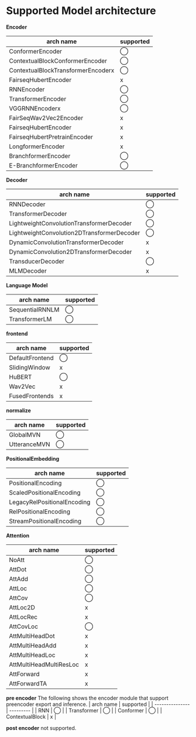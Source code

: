 # Supported Model architecture

**Encoder**

| arch name                          | supported |
| ---------------------------------- | --------- |
| ConformerEncoder                   | ◯         |
| ContextualBlockConformerEncoder    | ◯         |
| ContextualBlockTransformerEncoderx | ◯         |
| FairseqHubertEncoder               | x         |
| RNNEncoder                         | ◯         |
| TransformerEncoder                 | ◯         |
| VGGRNNEncoderx                     | ◯         |
| FairSeqWav2Vec2Encoder             | x         |
| FairseqHubertEncoder               | x         |
| FairseqHubertPretrainEncoder       | x         |
| LongformerEncoder                  | x         |
| BranchformerEncoder                | ◯         |
| E-BranchformerEncoder              | ◯         |


**Decoder**

| arch name                                  | supported |
| ------------------------------------------ | --------- |
| RNNDecoder                                 | ◯         |
| TransformerDecoder                         | ◯         |
| LightweightConvolutionTransformerDecoder   | ◯         |
| LightweightConvolution2DTransformerDecoder | ◯         |
| DynamicConvolutionTransformerDecoder       | x         |
| DynamicConvolution2DTransformerDecoder     | x         |
| TransducerDecoder                          | ◯         |
| MLMDecoder                                 | x         |

**Language Model**

| arch name       | supported |
| --------------- | --------- |
| SequentialRNNLM | ◯         |
| TransformerLM   | ◯         |

**frontend**

| arch name       | supported |
| --------------- | --------- |
| DefaultFrontend | ◯         |
| SlidingWindow   | x         |
| HuBERT          | ◯         |
| Wav2Vec         | x         |
| FusedFrontends  | x         |

**normalize**

| arch name    | supported |
| ------------ | --------- |
| GlobalMVN    | ◯         |
| UtteranceMVN | ◯         |

**PositionalEmbedding**

| arch name                   | supported |
| --------------------------- | --------- |
| PositionalEncoding          | ◯         |
| ScaledPositionalEncoding    | ◯         |
| LegacyRelPositionalEncoding | ◯         |
| RelPositionalEncoding       | ◯         |
| StreamPositionalEncoding    | ◯         |

**Attention**

| arch name               | supported |
| ----------------------- | --------- |
| NoAtt                   | ◯         |
| AttDot                  | ◯         |
| AttAdd                  | ◯         |
| AttLoc                  | ◯         |
| AttCov                  | ◯         |
| AttLoc2D                | x         |
| AttLocRec               | x         |
| AttCovLoc               | ◯         |
| AttMultiHeadDot         | x         |
| AttMultiHeadAdd         | x         |
| AttMultiHeadLoc         | x         |
| AttMultiHeadMultiResLoc | x         |
| AttForward              | x         |
| AttForwardTA            | x         |

**pre encoder**
The following shows the encoder module that support preencoder export and inference.
| arch name       | supported |
| --------------- | --------- |
| RNN             | ◯         |
| Transformer     | ◯         |
| Conformer       | ◯         |
| ContextualBlock | x         |

**post encoder**
not supported.
